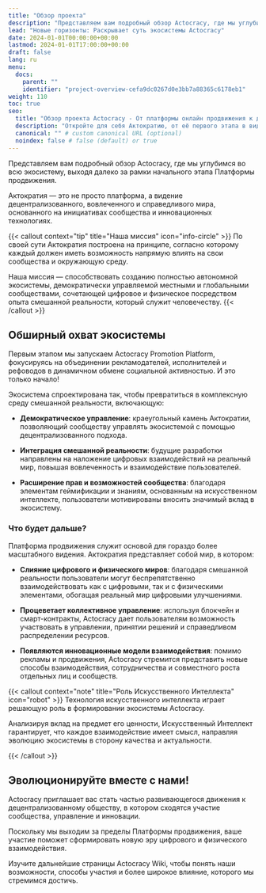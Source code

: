 ```yaml
---
title: "Обзор проекта"
description: "Представляем вам подробный обзор Actocracy, где мы углубимся во всю экосистему, выходя далеко за рамки начального этапа Платформы продвижения."
lead: "Новые горизонты: Раскрывает суть экосистемы Actocracy"
date: 2024-01-01T00:00:00+00:00
lastmod: 2024-01-01T17:00:00+00:00
draft: false
lang: ru
menu:
  docs:
    parent: ""
    identifier: "project-overview-cefa9dc0267d0e3bb7a88365c6178eb1"
weight: 110
toc: true
seo:
  title: "Обзор проекта Actocracy - От платформы онлайн продвижения к децентрализованной экосистеме"
  description: "Откройте для себя Актократию, от её первого этапа в виде рекламной Платформы вплоть до этапа интеграции смешанной реальности и демократического управления."
  canonical: "" # custom canonical URL (optional)
  noindex: false # false (default) or true
---
```


Представляем вам подробный обзор Actocracy, где мы углубимся во всю экосистему, выходя далеко за рамки начального этапа Платформы продвижения.

Актократия — это не просто платформа, а видение децентрализованного, вовлеченного и справедливого мира, основанного на инициативах сообщества и инновационных технологиях.

{{< callout context="tip" title="Наша миссия" icon="info-circle" >}}
По своей сути Актократия построена на принципе, согласно которому каждый должен иметь возможность напрямую влиять на свои сообщества и окружающую среду.

Наша миссия — способствовать созданию полностью автономной экосистемы, демократически управляемой местными и глобальными сообществами, сочетающей цифровое и физическое посредством опыта смешанной реальности, который служит человечеству.
{{< /callout >}}

## Обширный охват экосистемы

Первым этапом мы запускаем Actocracy Promotion Platform, фокусируясь на объединении рекламодателей, исполнителей и рефоводов в динамичном обмене социальной активностью. И это только начало!

Экосистема спроектирована так, чтобы превратиться в комплексную среду смешанной реальности, включающую:

- **Демократическое управление**: краеугольный камень Актократии, позволяющий сообществу управлять экосистемой с помощью децентрализованного подхода.

- **Интеграция смешанной реальности**: будущие разработки направлены на наложение цифровых взаимодействий на реальный мир, повышая вовлеченность и взаимодействие пользователей.

- **Расширение прав и возможностей сообщества**: благодаря элементам геймификации и знаниям, основанным на искусственном интеллекте, пользователи мотивированы вносить значимый вклад в экосистему.

### Что будет дальше?

Платформа продвижения служит основой для гораздо более масштабного видения. Актократия представляет собой мир, в котором:

- **Слияние цифрового и физического миров**: благодаря смешанной реальности пользователи могут беспрепятственно взаимодействовать как с цифровыми, так и с физическими элементами, обогащая реальный мир цифровыми улучшениями.

- **Процеветает коллективное управление**: используя блокчейн и смарт-контракты, Actocracy дает пользователям возможность участвовать в управлении, принятии решений и справедливом распределении ресурсов.

- **Появляются инновационные модели взаимодействия**: помимо рекламы и продвижения, Actocracy стремится представить новые способы взаимодействия, сотрудничества и совместного роста отдельных лиц и сообществ.

{{< callout context="note" title="Роль Искусственного Интеллекта" icon="robot" >}}
Технология искусственного интеллекта играет решающую роль в формировании экосистемы Actocracy.

Анализируя вклад на предмет его ценности, Искусственный Интеллект гарантирует, что каждое взаимодействие имеет смысл, направляя эволюцию экосистемы в сторону качества и актуальности.

{{< /callout >}}

## Эволюционируйте вместе с нами!

Actocracy приглашает вас стать частью развивающегося движения к децентрализованному обществу, в котором сходятся участие сообщества, управление и инновации.

Поскольку мы выходим за пределы Платформы продвижения, ваше участие поможет сформировать новую эру цифрового и физического взаимодействия.

Изучите дальнейшие страницы Actocracy Wiki, чтобы понять наши возможности, способы участия и более широкое влияние, которого мы стремимся достичь.